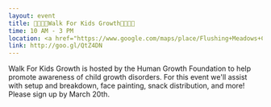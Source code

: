 ```yaml
---
layout: event
title: 👩‍👩‍👧‍👧Walk For Kids Growth👩‍👩‍👧‍👧
time: 10 AM - 3 PM
location: <a href="https://www.google.com/maps/place/Flushing+Meadows+Corona+Park/@40.7397176,-73.8429737,17z/data=!3m1!4b1!4m5!3m4!1s0x89c2607fc22166fb:0x133d2c68e8326ce1!8m2!3d40.7397136!4d-73.840785">Flushing Meadows Park</a>, Queens
link: http://goo.gl/QtZ4DN
---
```

Walk For Kids Growth is hosted by the Human Growth Foundation to help promote awareness of child growth disorders. For this event we'll assist with setup and breakdown, face painting, snack distribution, and more! Please sign up by March 20th.

